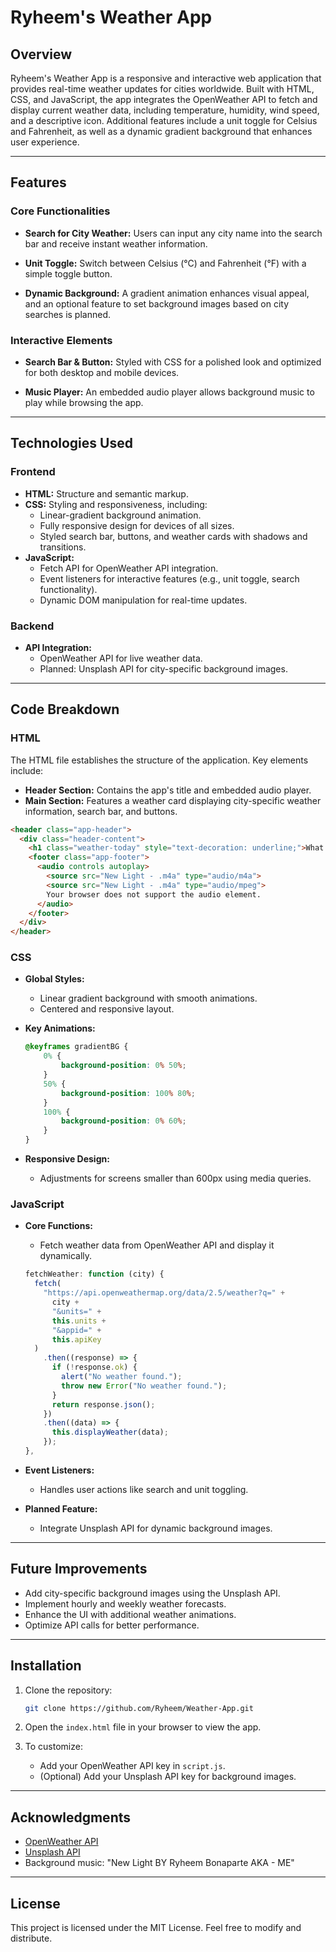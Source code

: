 # Ryheem's Weather App

## Overview
Ryheem's Weather App is a responsive and interactive web application that provides real-time weather updates for cities worldwide. Built with HTML, CSS, and JavaScript, the app integrates the OpenWeather API to fetch and display current weather data, including temperature, humidity, wind speed, and a descriptive icon. Additional features include a unit toggle for Celsius and Fahrenheit, as well as a dynamic gradient background that enhances user experience.

---

## Features

### Core Functionalities
- **Search for City Weather:**
  Users can input any city name into the search bar and receive instant weather information.

- **Unit Toggle:**
  Switch between Celsius (°C) and Fahrenheit (°F) with a simple toggle button.

- **Dynamic Background:**
  A gradient animation enhances visual appeal, and an optional feature to set background images based on city searches is planned.

### Interactive Elements
- **Search Bar & Button:**
  Styled with CSS for a polished look and optimized for both desktop and mobile devices.

- **Music Player:**
  An embedded audio player allows background music to play while browsing the app.

---

## Technologies Used

### Frontend
- **HTML:**
  Structure and semantic markup.
- **CSS:**
  Styling and responsiveness, including:
  - Linear-gradient background animation.
  - Fully responsive design for devices of all sizes.
  - Styled search bar, buttons, and weather cards with shadows and transitions.
- **JavaScript:**
  - Fetch API for OpenWeather API integration.
  - Event listeners for interactive features (e.g., unit toggle, search functionality).
  - Dynamic DOM manipulation for real-time updates.

### Backend
- **API Integration:**
  - OpenWeather API for live weather data.
  - Planned: Unsplash API for city-specific background images.

---

## Code Breakdown

### HTML
The HTML file establishes the structure of the application. Key elements include:

- **Header Section:**
  Contains the app's title and embedded audio player.
- **Main Section:**
  Features a weather card displaying city-specific weather information, search bar, and buttons.

```html
<header class="app-header">
  <div class="header-content">
    <h1 class="weather-today" style="text-decoration: underline;">What's the weather today?</h1>
    <footer class="app-footer">
      <audio controls autoplay>
        <source src="New Light - .m4a" type="audio/m4a">
        <source src="New Light - .m4a" type="audio/mpeg">
        Your browser does not support the audio element.
      </audio>
    </footer>
  </div>
</header>
```

### CSS
- **Global Styles:**
  - Linear gradient background with smooth animations.
  - Centered and responsive layout.

- **Key Animations:**
  ```css
  @keyframes gradientBG {
      0% {
          background-position: 0% 50%;
      }
      50% {
          background-position: 100% 80%;
      }
      100% {
          background-position: 0% 60%;
      }
  }
  ```

- **Responsive Design:**
  - Adjustments for screens smaller than 600px using media queries.

### JavaScript
- **Core Functions:**
  - Fetch weather data from OpenWeather API and display it dynamically.
  ```javascript
  fetchWeather: function (city) {
    fetch(
      "https://api.openweathermap.org/data/2.5/weather?q=" +
        city +
        "&units=" +
        this.units +
        "&appid=" +
        this.apiKey
    )
      .then((response) => {
        if (!response.ok) {
          alert("No weather found.");
          throw new Error("No weather found.");
        }
        return response.json();
      })
      .then((data) => {
        this.displayWeather(data);
      });
  },
  ```

- **Event Listeners:**
  - Handles user actions like search and unit toggling.

- **Planned Feature:**
  - Integrate Unsplash API for dynamic background images.

---

## Future Improvements
- Add city-specific background images using the Unsplash API.
- Implement hourly and weekly weather forecasts.
- Enhance the UI with additional weather animations.
- Optimize API calls for better performance.

---

## Installation

1. Clone the repository:
   ```bash
   git clone https://github.com/Ryheem/Weather-App.git
   ```

2. Open the `index.html` file in your browser to view the app.

3. To customize:
   - Add your OpenWeather API key in `script.js`.
   - (Optional) Add your Unsplash API key for background images.

---

## Acknowledgments
- [OpenWeather API](https://openweathermap.org/)
- [Unsplash API](https://unsplash.com/developers)
- Background music: "New Light BY Ryheem Bonaparte AKA - ME"

---

## License
This project is licensed under the MIT License. Feel free to modify and distribute.

